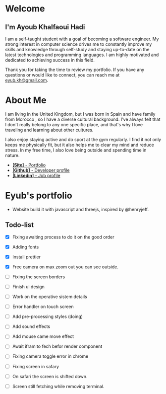 <div id="desc">
    <h1>Welcome</h2>
    <h2>I'm Ayoub Khalfaoui Hadi</h4>
    <p>I am a self-taught student with a goal of becoming a software engineer. My strong interest in computer science drives me to constantly improve my skills and knowledge through self-study and staying up-to-date on the latest technologies and programming languages. I am highly motivated and dedicated to achieving success in this field.</p>
    <p>
    Thank you for taking the time to review my portfolio. If you have any questions or would like to connect, you can reach me at <a href='mailto: eyub.kh@gmail.com'>eyub.kh@gmail.com</a>.</p>
    <h1 >About Me</h2>
    <p>I am living in the United Kingdom, but I was born in Spain and have family from Morocco , so I have a diverse cultural background. I've always felt that I don't really belong to any one specific place, and that's why I love traveling and learning about other cultures.</p>
    <p>I also enjoy staying active and do sport at the gym regularly. I find it not only keeps me physically fit, but it also helps me to clear my mind and reduce stress. In my free time, I also love being outside and spending time in nature.</p>
    <ul>
    <li>
      <a href="https://eyubkh.github.io/" target="_blank">
      <b>[Site]</b> - Portfolio
      </a>
    </li>
    <li>
      <a href="https://github.com/eyubkh" target="_blank">
      <b>[Github]</b> - Developer profile 
      </a>
    </li>
    <li>
      <a href="https://www.linkedin.com/in/eyubkh/" target="_blank">
      <b>[Linkedin]</b> - Job profile
      </a>
    </li>
  </ul>
</div>

# Eyub's portfolio
- Website build it with javascript and threejs, inspired by @henryjeff.

## Todo-list
- [x] Fixing awaiting process to do it on the good order
- [x] Adding fonts
- [x] Install prettier
- [x] Free camera on max zoom out you can see outside.
- [ ] Fixing the screen borders
- [ ] Finish ui design
- [ ] Work on the operative sistem details 
- [ ] Error handler on touch screen 
- [ ] Add pre-processing styles (doing)
- [ ] Add sound effects
- [ ] Add mouse came move effect
- [ ] Await ifram to fech befor render component
- [ ] Fixing camera toggle error in chrome
- [ ] Fixing screen in safary
- [ ] On safari the screen is shifted down.
- [ ] Screen still fetching while removing terminal.


